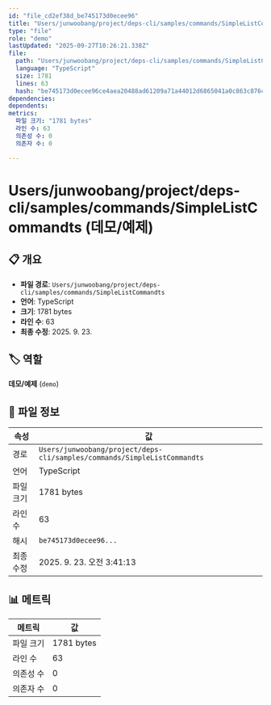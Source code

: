 ```yaml
---
id: "file_cd2ef38d_be745173d0ecee96"
title: "Users/junwoobang/project/deps-cli/samples/commands/SimpleListCommandts (데모/예제)"
type: "file"
role: "demo"
lastUpdated: "2025-09-27T10:26:21.338Z"
file:
  path: "Users/junwoobang/project/deps-cli/samples/commands/SimpleListCommandts"
  language: "TypeScript"
  size: 1781
  lines: 63
  hash: "be745173d0ecee96ce4aea20488ad61209a71a44012d6865041a0c863c876c28"
dependencies:
dependents:
metrics:
  파일 크기: "1781 bytes"
  라인 수: 63
  의존성 수: 0
  의존자 수: 0

---
```


# Users/junwoobang/project/deps-cli/samples/commands/SimpleListCommandts (데모/예제)

## 📋 개요

- **파일 경로**: `Users/junwoobang/project/deps-cli/samples/commands/SimpleListCommandts`
- **언어**: TypeScript
- **크기**: 1781 bytes
- **라인 수**: 63
- **최종 수정**: 2025. 9. 23.

## 🏷️ 역할

**데모/예제** (`demo`)

## 📄 파일 정보

| 속성 | 값 |
|------|----|
| 경로 | `Users/junwoobang/project/deps-cli/samples/commands/SimpleListCommandts` |
| 언어 | TypeScript |
| 파일 크기 | 1781 bytes |
| 라인 수 | 63 |
| 해시 | `be745173d0ecee96...` |
| 최종 수정 | 2025. 9. 23. 오전 3:41:13 |

## 📊 메트릭

| 메트릭 | 값 |
|--------|----|
| 파일 크기 | 1781 bytes |
| 라인 수 | 63 |
| 의존성 수 | 0 |
| 의존자 수 | 0 |

